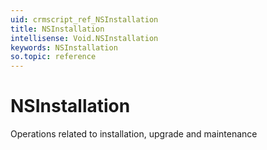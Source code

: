 ```yaml
---
uid: crmscript_ref_NSInstallation
title: NSInstallation
intellisense: Void.NSInstallation
keywords: NSInstallation
so.topic: reference
---
```


# NSInstallation

Operations related to installation, upgrade and maintenance
